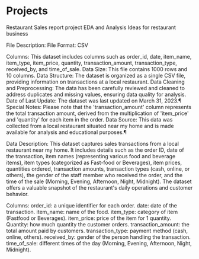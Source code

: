 # Projects
Restaurant Sales report project
EDA and Analysis Ideas for restaurant business

File Description:
File Format: CSV

Columns: This dataset includes columns such as order_id, date, item_name, item_type, item_price, quantity, transaction_amount, transaction_type, received_by, and time_of_sale.
Data Size: This file contains 1000 rows and 10 columns.
Data Structure: The dataset is organized as a single CSV file, providing information on transactions at a local restaurant.
Data Cleaning and Preprocessing: The data has been carefully reviewed and cleaned to address duplicates and missing values, ensuring data quality for analysis.
Date of Last Update: The dataset was last updated on March 31, 2023.¶
Special Notes: Please note that the 'transaction_amount' column represents the total transaction amount, derived from the multiplication of 'item_price' and 'quantity' for each item in the order.
Data Source: This data was collected from a local restaurant situated near my home and is made available for analysis and educational purposes.¶

Data Description:
This dataset captures sales transactions from a local restaurant near my home. It includes details such as the order ID, date of the transaction, item names (representing various food and beverage items), item types (categorized as Fast-food or Beverages), item prices, quantities ordered, transaction amounts, transaction types (cash, online, or others), the gender of the staff member who received the order, and the time of the sale (Morning, Evening, Afternoon, Night, Midnight). The dataset offers a valuable snapshot of the restaurant's daily operations and customer behavior.

Columns:
order_id: a unique identifier for each order.
date: date of the transaction.
item_name: name of the food.
item_type: category of item (Fastfood or Beverages).
item_price: price of the item for 1 quantity.
Quantity: how much quantity the customer orders.
transaction_amount: the total amount paid by customers.
transaction_type: payment method (cash, online, others).
received_by: gender of the person handling the transaction.
time_of_sale: different times of the day (Morning, Evening, Afternoon, Night, Midnight).
